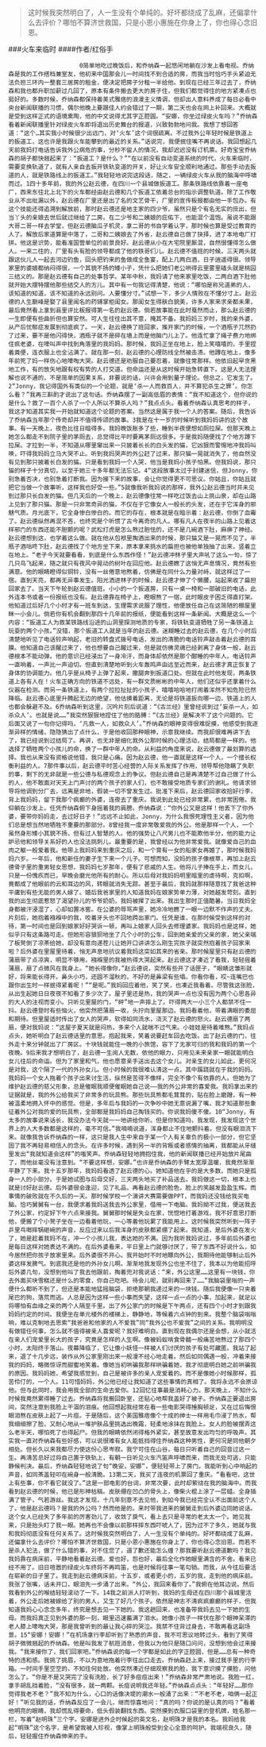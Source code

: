 > 这时候我突然明白了，人一生没有个单纯的。好坏都绕成了乱麻，还偏拿什么去评价？哪怕不算济世救国，只是小恩小惠施在你身上了，你也得心念旧恩。

###火车来临时
####作者/红俗手

						0简单地吃过晚饭后，和乔纳森一起悠闲地躺在沙发上看电视。乔纳森是我的工作搭档兼室友，他初来中国那会儿一时间找不到合适的房，而我当时恰巧手头紧迫无法负担三环内一整套三居房的租金，便决定把房子分租一半给他。到现在已经三年过去了，乔纳森和我也都升职加薪过几回了，原本有条件搬去更大的房子住，但我们都觉得住的地方紧凑点也挺好的。多数时候，乔纳森都保持着美式雅痞的浪漫主义情调，但却出人意料养成了每日必看中央台新闻联播的习惯，偶尔他晚上要跟佳人约会错过了一期，第二天也会在网上补回来。大概就是受到这样正式的语境熏陶，他的中文说得尤其字正腔圆。“安娜，你坐过绿皮火车吗？”乔纳森看着新闻联播里针对绿皮火车即将退出历史舞台的报道，兴致勃勃地问我。我想了想回答道：“这个…其实我小时候很少出远门，对‘火车’这个词很疏离。不过我外公年轻时候是铁道上的扳道工，这也许是我跟火车能攀到的最近的关系。”话说完，我便抿住嘴不再说话。我回想起几天前我妈打电话告诉我外公病危的事，分秒不留人的情况，我却迟迟没有订机票。好奇宝宝乔纳森的胡子都快翘起来了：“扳道工？是什么？”“在以前没有自动变道系统的时代，火车来临时，需要变换轨道了，就有人亲自去扳开铁轨变道的开关，好让火车安全顺利地通过。那些手动去扳道的人，就是铁路线上的扳道工。”我轻轻地说完这段话，随之，一辆绿皮火车从我的脑海中呼啸而过。1四十多年前，我的外公赵云德，在四川一个县城做扳道工。那条铁路线依靠着一座电厂，西来东往北上北下的火车都经由赵云德和几个扳道工依着总台的指示调整轨道。除了工作敬业从不出纰漏以外，赵云德在厂里还是出了名的文艺骨干，厂里的宣传板报都由他一手包办。有这个技能还得追溯到解放前，那时赵云德还是地主家的四少爷，虽然只是个有名无实的庶出，但当丫头的亲娘去世后就过继给了二房。在二少爷和二姨娘的庇佑下，也能混个温饱。虽说不能跟大哥二哥一样去学堂，但赵云德脑瓜子机灵，拿二哥的书自学着认字，那时候也算是受过教育的人了。解放后家道算是中落了，二哥和二姨娘去了外省，赵云德自己做了抉择，进了本地电厂打拼。他这是识势，能看准国营单位的前景良好。赵云德从小在大宅院里厮混，自然很懂得怎么做人。一来二往的，厂里有头有脸的领导都成了他的铁哥们儿。赵云德不值班的时候，三天两头就跟这伙儿人一起去河边钓鱼，回头把钓来的鱼做成全鱼宴，配上几两白酒，日子逍遥得很。领导家里的婆娘都纳闷得很，一个其貌不扬的矮小子，凭什么把她们老公哄得云里雾里磕头就是桃园三结义的。那是赵云德有自己的处事哲学。某年中秋，我妈请了他来家里吃饭，二两白酒下肚他就开始大摆特摆他那些结交人的方儿。其中有一句我记得清楚，他说：“哪怕是称兄道弟的人，该知道的知道，该不知道的永远别问。人要懂分寸。”试想一下，多少人情败在不懂分寸上。赵云德的人生巅峰是娶了县里闻名的药铺掌柜闺女。那闺女生得肤白貌美，许多人家来求亲都未果，最后竟然看上拿到县里评比板报得第一名的赵云德。倘若故事能在此时戛然而止，那么赵云德的一生即便有些曲折但也算安然。可人生往往出其不意，掩其不备。我妈妈三岁时，我的亲外婆，从产后忧郁症发展到彻底疯了。一天，赵云德换了班回家，推开家门的时候，一个酒瓶子兀然扔了过来，要不是他闪得快，酒瓶子就不是碎在墙上而是他脑门儿上了。他连忙拿了绳子费力地绑住疯老婆，在嚎叫声中找到角落里的我妈妈。那时候，我妈正坐在地上，脸上笑嘻嘻的，手里捏着粪便，连衣服上也全沾满了。就在那一刻，赵云德的心理防线全然被击溃。他蹲在地上，像多年前死了妈一样伤心地嚎啕大哭。赵云德还是劝服自己要忍着，就像往常那样。他依旧起早贪黑地工作，有的放矢地跟有权有势的人打交道。但命运还是从这时候开始急转直下。这是人无法理解也说不通的，不是简单的因果关系，非要说的话，兴许会用到量子理论。但总之，它发生了。2“Jonny，我记得国外有类似的一个论题，就是‘杀一人而救百人，并不算犯杀生之罪’。你怎么看？”我再三斟酌才说出了这句话。乔纳森摆了一副高低眉的表情：“我不知道这个，但你说的是什么？救了一百个人杀了一个人所以不算杀人吗？”我点点头。看着乔纳森认真思考的样子，我这才知道其实我一开始就知道这个论题的答案。当然这是属于我一个人的答案。随后，我告诉了乔纳森当年那个传奇却并不值得传颂的故事。3我是在十一岁的时候听到我妈妈讲的这个故事。有一天晚上，夜色比往日暗得多。我妈晚饭胀多了些，睡到半夜便想如厕拉屎。但那天晚上她怎么都走不到院子里的茅厕去，总觉得比平时要离茅厕远很多。于是我妈随便找了个地方蹲下拉屎。才拉到一半，不知道从哪里窜出来一只披着长长的白头发的猫，它凶狠而警惕地冲我妈叫唤，吓得我妈妈立马大哭不止。听到我妈哭声的外公赶了过来，那只猫一晃就消失了，他自然没有见到那只披着长白发的猫。只是看到我妈一个人哭，他当是我妈小孩子怕黑。但我妈说，那只猫的样子十分真切，以至于她三十多年都无法忘记。4“这段故事太过于封建迷信，但Jonny，你别急着否决，也别急着打断我。因为接下来的故事，会让你觉得更不可思议。你姑且，你姑且就把它当做一个故事听，这样我也好受一些。”5就像我听我妈说的那样，我外公赵云德当时并未见到过那只长白发的猫。但几天后的一个晚上，赵云德像往常一样吃过饭去山上挑山泉，却在山路上见到了那只猫。那是一只非常奇异的猫，不仅在于它像女人一般长的头发，还在于它浑身的邪魅气质。月光底下，它全身惨白惨白的。而它的存在，根本就是在暗示着：赵云德，你倒了血霉了。赵云德纵然再混不吝，也终究是个听惯了古今离奇的凡人。哪有凡人在夜半的山路上见着这样邪门的东西还能不胆颤的呢？武松打虎是怎么熬过胆怯的，还不是几碗酒下肚，麻痹了神经。赵云德想到这，也学着这么做。就在他从包袱里掏酒出来的时候，那只猫又是一晃而不见了。半瓶子酒咕咚下肚，赵云德找了个地方坐下来，原本拿来挑水的扁担也被他单独抽了出来，竖着立在地上。“老子今天就要看看，到底是什么东西作怪！”赵云德冲林子里大声吼了这么一句，惊了几只鸟飞起来，随之就只有夜风中晃动的树叶在回应他。赵云德瞧了这悄无声息情况，竟然有些满意。他的眼睛瞪得似铜铃，没有一丝倦意地熬着，仿佛是在同什么力量对峙，就这样过了一宿。直到天亮，都再无异事发生。阳光洒进林子的时候，赵云德才伸了个懒腰，站起来收了扁担回家去了。当天下午轮到赵云德值班。小小的一个扳道房，只有一桌一椅和一部破旧的电话，此外连本书或者一份报纸也没有。赵云德靠在椅子上，瞪眼熬了一宿，此时眼皮子困乏得直打架。他知道过后好几个小时才有一班车到达，生理需求说服了理性，他便放任自己在这简陋的棚屋里眯一小会儿。倘若你有机会翻到那四十几年前的报纸，便能看到这样一条新闻。大概是这么一个内容：“扳道工人为救某铁路线沿途的山洞里探测地质的专家，将铁轨变道牺牲了另一条铁道上玩耍的两个小孩。”没错，那个扳道工人就是当年的赵云德。迷糊睡过去的赵云德，在几个小时后清楚地听见了电话铃声响起，老旧的转盘式拨号电话，发出的清脆的电话铃声敲击着赵云德的耳膜。他知道自己该醒过来了，他也想要自己醒过来，但是就仿佛灵魂已经剥离了身体一般，赵云德根本不能动弹。他的意识已经浸出了一身冷汗，而身体却依然是那个酣睡的中年人。电话铃声一直响着，一声比一声迫切。但直到清楚地听到火车轰鸣声由远至近而来，赵云德才真正恢复了身体的协调能力。他几乎是从椅子上弹了起来，撒腿奔到扳道口处。但就在此时他发现，两条铁道上各有人在！火车正确方向的铁道不远处，有一群文质彬彬的中年人，他们还似乎还拿着什么仪器在检测。而另一条铁道上，有两个拉拉扯扯的小孩子，嘻嘻哈哈地打闹着浑然不知危险已然降临。赵云德心底里升腾起无边的绝望，他估摸着距离，无论是将铁道扳向哪一边，铁道上的人也都会躲避不及。6乔纳森听到这里，沉吟片刻后说道：“《古兰经》里曾经说到过‘妄杀一人，如杀众人’。也就是说……”我突然狠狠地捏住了他的胳膊：“《古兰经》是解决不了这个问题的。它后面又说了一句你记得吗，‘凡救一人，如救众人’。”乔纳森的眼神变得很难捉摸，他感受到我逐渐异样的情绪，隐隐猜出了点什么，于是他收回那种眼神，示意我继续。而我却很难再讲下去了，我已经说到过结局了。再讲，也无非是细化我外公那时候的心理活动，结局都是一样的。他选择了牺牲两个小孩儿的命，换了一群中年人的命。从利益的角度来说，赵云德做了最划算的选择。我也从来没有资格说他错，我只是心痛。因为赵云德，他一直就是这样一个人，一个擅长权衡利益的人。7那件事以后，赵云德平时苦心经营的人际关系发挥了作用，领导帮他隐瞒了失职的事，剩下的无非就是一些公德与私德观念上的争议。但赵云德自己是再清楚不过自己做了什么的人，他不敢面对天天上门声讨的两个孩子的家人们，也不敢接受地质专家们的谢礼。他请求领导将他调到分厂去，远离是非地，假装一切不曾发生过。批准下来后，赵云德回家收拾好行李，背上我妈妈，留下我那个疯癫的外婆，连夜去了重庆。我说到此处已经非常累，也非常困倦。我仰躺在沙发上，任凭乔纳森俯下身摇着我的肩膀。乔纳森说：“你外公又是这样！他丢下了你外婆，要带你妈妈走，去过好日子！”远远不止如此，Jonny，为什么我恨死理性主义者，因为他们总是想当然地牺牲不重要的那部分。8曾经我一度非常敬爱我的外公。他是那样一个人，一个虽然身形矮小其貌不扬，但有过人智慧的人。他的强势让八尺男儿也不能欺他半分，他的能力让妒忌他和领导关系好的人也没法挑刺儿。最重要的是，我曾经以为他非常爱我。就像爱自己的血肉之躯一般爱着我。他带上我妈妈来到重庆之后，和一个育有一女的船家女再婚了，那时候我妈妈六岁。一年后，他和新任的妻子生下来一个儿子。可想而知，没妈的孩子像根草，再加上赵云德骨子里的重男轻女思想，我妈妈七岁那年，便有了悲戚的人生。他将儿子捧在手上，而女儿，只是一份愧疚而已，早晚会磨光他所有的耐心。所以后母对我妈妈明里暗里的虐待啊，克扣啊，竟都成了他眼前的云和耳边的风，转眼就消失无踪。甚至于最后，我妈就那样随意找了我爸这种平庸到有些无能的男人嫁了。婚后我爸家里的人知道我妈在娘家势单力薄，对她越发苛刻。直到我的出生彻底惹怒了渴望孙儿的爷爷奶奶，我妈被撵了出来。我出生那时正值酷暑。当日我妈全身都被汗浸湿了，心却如置冰窖。在公婆的辱骂声里，她冷冷地瞧了一眼一边默不作声的丈夫。片刻后，她抱着襁褓中的我，咬着牙头也不回地跨出家门。任凭是谁，在那时候受到这样的对待，第一时间也是回到娘家好好哭诉一顿，再叫上娘家人回头去修理婆家。我妈妈也是这样，她似乎只有这条路可走。但她形容狼狈地坐了几个小时的公车，回到她亲爱的父亲的家，她父亲端了板凳倒了凉茶给她，却没有意向递茬儿让她开口讲讲怎么刚生完孩子就突然抱着孩子回家来啦？后外婆在里屋里待着，悄无声息地抗议着我妈这突如其来的省亲。那时候屋里只有赵云德的蒲扇带了点凉爽，明显不够用，襁褓里的我被热得大哭起来。赵云德这才凑近了看我，轻轻摇着蒲扇，扇了点微风在我身上。“她长得像你，”赵云德说，突然有些开了话匣子，“眼睛这雏形就好，将来能长得开。鼻头小巧，还圆不溜秋的，不好的是鼻梁有些塌。你看你看，哎~连嘴巴也跟你出生时一样抿得紧着呢！”“是呢。”我妈回应着他，笑了笑，也凑近我看着。尽管我这张脸，从出生起她日日夜夜不知看了多少次了。屋子里还是热，我的哭声一点也没有因为两个心思各异的大人的注视而变小。只听见里屋的门，“砰”地一声摔上了。吓得两大一小三个人都禁不住一抖。赵云德登时有些恼火，他突然把蒲扇一收，头拧向里屋那边。我妈看着他，带着满眼的委屈和期待。但里屋适时传出了女人的哭声，软得如同流水，浇灭了赵云德的怒火。赵云德扇了两扇，便对我妈说：“这屋子夏天就是闷热，多来个人就喘不过气来。小娃娃是待着难熬。”我妈点点头，她听明白了赵云德话里的意思。抱起我来，笑着说要赶车回去吃饭。出了赵云德的门，往外走十来分钟就出了厂房区。十块钱就能住一晚的小旅馆，容下了无家可归的我和我妈的第一个夜晚。9后来我才想明白了，赵云德一生阅人无数，依他的眼力，只用见未来亲家一眼就能明白女儿往后的命运。但为了家里和气，他也愿意亲手送出去这个女儿。对亲生的女儿如此，更何况是对我，这个隔了一代的外孙女儿。但小时候的我很难认清这一点，其中蹊跷就在于我的妈妈。我妈妈一个女人拖着个孩子出来讨生活，纵然是苦得不像样，完全不像个有依靠的人。但她为了维护赵云德的慈父形象，总是催眠我顺便催眠她自己说——我的外公非常的喜爱我。我妈拿出来的证据就是，我的外公给我买了非常多的玩具熊。那些玩具熊都毛茸茸的，贴在脸上磨蹭，有一种被温柔地拥入怀中的感觉。但是，多年后与我妈的一次争吵中她无意说漏了嘴，我才知道那些象征着外公对我的爱的玩具熊，全部都是我妈妈自己掏钱买的。你说我妈傻不傻。10“Jonny，有太多的故事说来话长，我没办法今天就一一地讲给你听。但是你知道吗，我发现，我发现这个世界上的人大多数都是这样的，毫不可信。”我喃喃说道，浑身都止不住地颤抖着。但没有眼泪流下来。就像我告诉乔纳森的一样，这只是我人生中来自于某一个人有关辜负的极小一部分，但它坚固了我不再轻易相信人的念头。在许多时候，遇到另一半的背叛或者感情的抽离，我都能从牙缝里发出“我就知道会这样”的嗤笑声。乔纳森轻轻地拥抱住我，他的新闻联播已经开始放片尾曲了，而他丝毫没有注意到。“不要这样想，安娜。”也许是乔纳森的手臂太宽厚温暖，我竟然渐渐平静了下来。我十五岁那年，我妈妈看透了赵云德的心。她知道他在乎的是大多数，而她只是孤身一人的小部分。于是她试图与后母交好，三天两头地买了补品送去。我妈做这一切，根本上也就是讨好赵云德。后外婆很会逢迎，见了礼品，再看赵云德的脸色，脸上的笑越发盈盈生辉。而事情的破败就在不久后的一天。那时候学校一个演讲大赛需要做PPT，而我妈还没钱给我买电脑。恰巧舅舅有一台，我便求着我妈送我去外公家里，借用一下电脑。我妈拗不过我，便送我去了外公家，约定好下午六点来接我。舅舅那时候是失业在家，恍惚地打着游戏，我不好意思打断他，便搬了个小凳子坐在一边看着他玩，一心等着他玩累了我能用上。这时候我突然听到一阵子乒里乓啷摔锅砸碗的声音，反应过来以后我浑身的皮肤都紧绷了起来。我知道，是后外婆在发火了，她是趁着我妈不在，冲一个小孩儿我，表达她的不满。因为我听我妈说过，多年前后外婆也是每日这样对她表达不满的。在后外婆看来，平日里上门就够讨厌了，带了东西不好说什么，如今居然把你孩子放家里来。后外婆很不开心。我开始时不时地瞟向外公，我期待他能够制止后外婆这样发脾气。到底我还是他的外孙女儿啊。渐渐地我发现外公也坐不住了，我本以为他能招呼后外婆几句，没想到他叫了我去他跟前，掏着兜对我说话：“来，外公这里……这里有一块钱，你去外面买块雪糕还是什么的零食，你自己吃吧。待会儿呢，就别再回来了……”我脑袋里嗡的一声便什么都听不到了，但还是本能地猛摇脑袋，拒绝那朝我递过来的一块钱。随后我便像一只夹着尾巴的狗，落荒而逃。人总是因为这样一些小事而失望，这样一点一点的小事，加起来，就足以将哪怕有血缘之亲的两个人隔至千里。出了外公家门的时候是下午两点，还有四个小时才到跟我妈妈约定的时间。我便坐在单元楼外的楼梯上，静静地，等候着六点钟的到来。我整个脑袋嗡嗡响，难以克制地去思索“我爸爸和他家的人不爱我”同“我外公也不爱我”之间的关系。我明明没有做错任何事，怎么就不值得被亲人喜爱呢？我好难明白。直到现在我偶尔还是会想，从小就活在亲人们宠爱里长大的孩子，究竟是怎样的人生啊。像被蚂蚁啃食骨髓一般痛苦地熬过了那四个小时，太阳终于落山。夜幕降临了，它让像小妖怪一样被人们讨厌的孩子有处可藏匿。我站了起来，退了十几步远，装作从外公家里刚出来一般漫不经心地走着。然后如同偶遇一般，冲着来接我的妈妈，略微惊讶而甜蜜地笑着。像她当初哄骗我那样哄骗着她，我才彻底明白她之前哄骗我的原因。我妈妈她，希望我感觉到，自己是被许多的亲人宠爱着的。而不是像她小时候那样，孤苦伶仃的，一个人。11可惜妈妈，外公他已经让我知道了这些事情的真相了。我将永远不会原谅他。但与此同时，我会用我全部的生命去爱你。12回忆往事最是消耗心力。那天晚上，不知什么时候我竟然累得睡了过去。乔纳森将我搬回卧室，还贴心地帮我盖好了被子。乔纳森正要退出房间，突然注意到我脸上干涸的泪痕。他回想起我经常在看一些电影哭得捶胸顿足，又在过后悔恨眼泪熬在皮肤上起了一片痘。于是随后，这个美国雅痞像个十成的绅士一样用毛巾浸了热水，帮我细细擦了脸，又耐心地从一堆护肤品里挑选出晚霜，轻柔地涂抹在我脸上。女人的脸被摆弄这么老半天，哪怕死了也得起尸。但我的眼睛依然闭得格外紧实，甚至故意发出均匀的呼吸声。其实我一直对乔纳森有些好感，可以说很难有女人能抵挡得住乔纳森这种男性，更何况是同他朝夕相处。但长久以来我都尽力使这份心思岑寂。我宁可住在山谷，每日只听着自己的回音过这一生。再清苦总好过将自己置于铁轨上，有朝一日听见火车汽笛声呼啸而来，而我无处可逃，只能静候判决。最后，乔纳森轻轻地说了句“晚安，安娜”，便轻轻带上了房门。我能听到心中响起的声音，如同茶盖轻叩在碗身一般清脆。13第二天，我买了连夜的机票回了重庆。“看看吧，这世上有些事，你不看它就没了。”这是一部电影的台词，非常次要，此时却萦绕在我的脑海中。而我看到赵云德的时候，他已是形神枯稿。皮肤绷在凹凸的骨头上，像柴火棍上涂了一层蜡。全身插满了管子，气若游丝。我这才发现，十几年刻意不去见他，到如今我已经完全认不出面前这个人了。他是赵云德吗？是我的外公吗？然而他是的。来时带我进来的舅舅走到后外婆边同她说话。这个女人已经失了多年前的厉害劲儿了，收敛了戾气，看上去只是寻常的老太太一个。她见我来，只是抬头盯了我一眼。她再也不会像以前那样摔东西吓唬人了，因为过不了多久，她就与我和我妈彻底没有任何关系了。这时候我突然明白了，人一生没有个单纯的。好坏都绕成了乱麻，还偏拿什么去评价？哪怕不算济世救国，只是小恩小惠施在你身上了，你也得心念旧恩。而若不是杀人犯法，做了什么错的事，对不住您了，道了歉还能怎么缠？那我要听赵云德道歉吗？我见我妈靠在病床前，平静地看着赵云德。爱也好，怨也好，最后全化作她眼里满含的不舍。看来已经不用了。旧日喧嚣的绿皮火车终将不再鸣笛，也是时候将往事一笔勾销。而我，从今往后要活在崭新的日子里了。我走到赵云德病床前，十五岁，或者更小的，五岁的我，走到他的病床前。我张了张嘴，话未开口，眼泪先一步涌了出来。“外公，我回来看你了。”我俯在他耳边说。然后我看到外公的喉结轻轻滚动了一下。14我之前派人打听到，我妈的生母还在四川那个县城里活着，外公走后她被嫁给了别的男人，又生了好几个孩子。依然是神志不清疯疯癫癫的样子，但我知道我妈心心念念多年，终究是想去见一下她的。我这趟回来，也准备带我妈去见一下她的生母。而我妈真正见到外婆的那一刻，眼里迅速蓄满了泪水。她像小孩子一样伏在那个眼神呆滞的老人膝上嚎啕大哭，那是我曾听到的最让我心碎的哭泣。我禁不住背过身去，不敢再看这副场景。15“安娜！安娜！”在机场拿行李却听到了熟悉的声音，我不可思议地转过头，看到了笑得胡子微微翘起的乔纳森。他是叫我发了航班消息，但我以为他只是随口问问，没想到他会过来接我。“我来接你了，我们回家吧。”乔纳森说的每一个字都是如此的字正腔圆，但是……总有一种奇特的违和感。我挑了挑眉，不以为意地拖着行李往出口走去。乔纳森赶上来，接过我手里的行李箱。一时间手里空空的，不知往何处放。他突然凑近仔细观察我的脸，我下意识摸了摸脸，问他怎么了。“你是不是又哭完了没有洗脸，长了好多痘痘出来！”乔纳森非常严肃地说。我脸一红，拿手胡乱挡着脸，“没有很多，就一两颗。长痘说明我还年轻。”乔纳森点点头：“年轻好……那你觉得我老不老？”我不知为什么，心口的话像决堤的潮水一般涌了出来：“不老不老，咱俩一起正好！”听见我的话，乔纳森反应了一会儿，继而惊喜地问：“真的吗？你说的是认真的吗？”看着他明亮的眼睛，我却慌乱得要命，低头假装翻找东西。突然摸到衣服口袋里的登机牌，姓名那一栏，写着“赵明珠”三个字。安娜是进外企时候起的英文名，赵明珠才是我的本名。我妈给我起“明珠”这个名字，是希望我被人珍视，像掌上明珠般受到全心全意的呵护。我端视良久，随后，轻轻握住乔纳森伸来的手。			  		